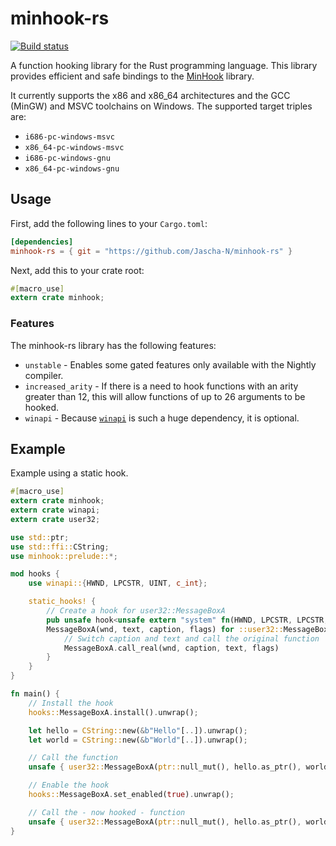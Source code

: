 # minhook-rs

[![Build status](https://ci.appveyor.com/api/projects/status/e7yg48n0835hy9b6?svg=true)](https://ci.appveyor.com/project/Jascha-N/minhook-rs)

A function hooking library for the Rust programming language. This library provides efficient and safe bindings to the
[MinHook](https://github.com/TsudaKageyu/minhook) library.

It currently supports the x86 and x86_64 architectures and the GCC (MinGW) and MSVC toolchains on Windows.
The supported target triples are:
- `i686-pc-windows-msvc`
- `x86_64-pc-windows-msvc`
- `i686-pc-windows-gnu`
- `x86_64-pc-windows-gnu`

## Usage
First, add the following lines to your `Cargo.toml`:

```toml
[dependencies]
minhook-rs = { git = "https://github.com/Jascha-N/minhook-rs" }
```

Next, add this to your crate root:

```rust
#[macro_use]
extern crate minhook;
```

### Features
The minhook-rs library has the following features:
- `unstable`        - Enables some gated features only available with the Nightly compiler.
- `increased_arity` - If there is a need to hook functions with an arity greater than 12, this will allow functions of up to 26 arguments to be hooked.
- `winapi`          - Because [`winapi`](https://github.com/retep998/winapi-rs) is such a huge dependency, it is optional.

## Example

Example using a static hook.

```rust
#[macro_use]
extern crate minhook;
extern crate winapi;
extern crate user32;

use std::ptr;
use std::ffi::CString;
use minhook::prelude::*;

mod hooks {
    use winapi::{HWND, LPCSTR, UINT, c_int};

    static_hooks! {
        // Create a hook for user32::MessageBoxA
        pub unsafe hook<unsafe extern "system" fn(HWND, LPCSTR, LPCSTR, UINT) -> c_int>
        MessageBoxA(wnd, text, caption, flags) for ::user32::MessageBoxA {
            // Switch caption and text and call the original function
            MessageBoxA.call_real(wnd, caption, text, flags)
        }
    }
}

fn main() {
	// Install the hook
    hooks::MessageBoxA.install().unwrap();

    let hello = CString::new(&b"Hello"[..]).unwrap();
    let world = CString::new(&b"World"[..]).unwrap();

    // Call the function
    unsafe { user32::MessageBoxA(ptr::null_mut(), hello.as_ptr(), world.as_ptr(), winapi::MB_OK); }

    // Enable the hook
    hooks::MessageBoxA.set_enabled(true).unwrap();

    // Call the - now hooked - function
    unsafe { user32::MessageBoxA(ptr::null_mut(), hello.as_ptr(), world.as_ptr(), winapi::MB_OK); }
}
```
